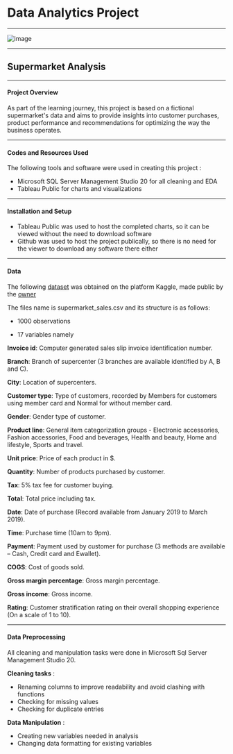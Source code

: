 # Data Analytics Project

---

![image](https://github.com/robertsoli/Supermarket_Analysis/assets/156069037/57e16eea-fef1-435f-824f-fbdc9acc3de3)

---

## Supermarket Analysis

---

#### Project Overview

As part of the learning journey, this project is based on a fictional supermarket's data and aims to provide insights into customer purchases, product performance and recommendations for optimizing the way the business operates. 

---

#### Codes and Resources Used

The following tools and software were used in creating this project :

 - Microsoft SQL Server Management Studio 20 for all cleaning and EDA
 - Tableau Public for charts and visualizations

---

#### Installation and Setup

- Tableau Public was used to host the completed charts, so it can be viewed without the need to download software
- Github was used to host the project publically, so there is no need for the viewer to download any software there either

---

#### Data 

The following [dataset](https://www.kaggle.com/datasets/lovishbansal123/sales-of-a-supermarket) was obtained on the platform Kaggle, made public by the [owner](https://www.kaggle.com/lovishbansal123)

The files name is supermarket_sales.csv and its structure is as follows: 

 - 1000 observations

 - 17 variables namely 

**Invoice id**: Computer generated sales slip invoice identification number.

**Branch**: Branch of supercenter (3 branches are available identified by A, B and C).

**City**: Location of supercenters.

**Customer type**: Type of customers, recorded by Members for customers using member card and Normal for without member card.

**Gender**: Gender type of customer.

**Product line**: General item categorization groups - Electronic accessories, Fashion accessories, Food and beverages, Health and beauty, Home and lifestyle, Sports and travel.

**Unit price**: Price of each product in $.

**Quantity**: Number of products purchased by customer.

**Tax**: 5% tax fee for customer buying.

**Total**: Total price including tax.

**Date**: Date of purchase (Record available from January 2019 to March 2019).

**Time**: Purchase time (10am to 9pm).

**Payment**: Payment used by customer for purchase (3 methods are available – Cash, Credit card and Ewallet).

**COGS**: Cost of goods sold.

**Gross margin percentage**: Gross margin percentage.

**Gross income**: Gross income.

**Rating**: Customer stratification rating on their overall shopping experience (On a scale of 1 to 10).

---

#### Data Preprocessing

All cleaning and manipulation tasks were done in Microsoft Sql Server Management Studio 20.

**Cleaning tasks** :

 - Renaming columns to improve readability and avoid clashing with functions
 - Checking for missing values
 - Checking for duplicate entries

**Data Manipulation** :

 - Creating new variables needed in analysis
 - Changing data formatting for existing variables

